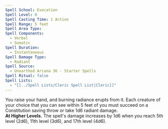 ```yaml
---
Spell School: Evocation
Spell Level: 0
Spell Casting Time: 1 Action
Spell Range: 5 feet
Spell Area Type: 
Spell Components:
  - Verbal
  - Somatic
Spell Duration:
  - Instantaneous
Spell Damage Type:
  - Radiant
Spell Source:
  - Unearthed Arcana 36 - Starter Spells
Spell Ritual: false
Spell Lists:
  - "[[../Spell Lists/Cleric Spell List|Cleric]]"
---
```


You raise your hand, and burning radiance erupts from it. Each creature of your choice that you can see within 5 feet of you must succeed on a Constitution saving throw or take 1d6 radiant damage.  
**At Higher Levels.** The spell's damage increases by 1d6 when you reach 5th level (2d6), 11th level (3d6), and 17th level (4d6).
